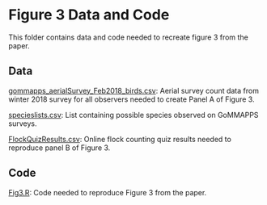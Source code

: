 # Figure 3 Data and Code

This folder contains data and code needed to recreate figure 3 from the paper.

## Data

[gommapps_aerialSurvey_Feb2018_birds.csv](https://github.com/davisk93/Davis-et-al_Aerial-Survey/blob/main/Figures/Figure%203/gommapps_aerialSurvey_Feb2018_birds.csv): Aerial survey count data from winter 2018 survey for all observers needed to create Panel A of Figure 3.

[specieslists.csv](https://github.com/davisk93/Davis-et-al_Aerial-Survey/blob/main/Figures/Figure%203/specieslists.csv): List containing possible species observed on GoMMAPPS surveys.

[FlockQuizResults.csv](https://github.com/davisk93/Davis-et-al_Aerial-Survey/blob/main/Figures/Figure%203/FlockQuizResults.csv): Online flock counting quiz results needed to reproduce panel B of Figure 3.

## Code

[Fig3.R](https://github.com/davisk93/Davis-et-al_Aerial-Survey/blob/main/Figures/Figure%203/Fig3.R): Code needed to reproduce Figure 3 from the paper.
